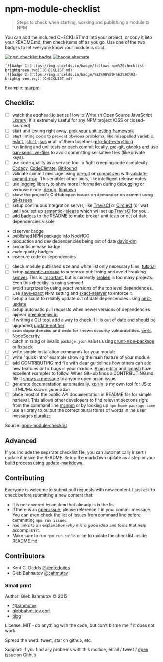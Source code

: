 # npm-module-checklist
> Steps to check when starting, working and publishing a module to NPM

You can add the included [CHECKLIST.md](CHECKLIST.md) into your project,
or copy it into your README.md; then check items off as you go.
Use one of the two badges to let everyone know your module is solid.

[![npm checklist badge](https://img.shields.io/badge/follows-npm%20checklist-brightgreen.svg)](CHECKLIST.md)
[![badge alternate](https://img.shields.io/badge/%E2%98%B0-%E2%9C%93-brightgreen.svg)](CHECKLIST.md)

```
[![badge 1](https://img.shields.io/badge/follows-npm%20checklist-brightgreen.svg)](CHECKLIST.md)
[![badge 2](https://img.shields.io/badge/%E2%98%B0-%E2%9C%93-brightgreen.svg)](CHECKLIST.md)
```
Example: [manpm](https://github.com/bahmutov/manpm)

## Checklist

- [ ] watch the [egghead.io](https://egghead.io) series [How to Write an Open Source JavaScript Library](https://egghead.io/series/how-to-write-an-open-source-javascript-library);
it is extremely useful for any NPM project (OSS or closed-sourced).
- [ ] start unit testing right away, [pick your unit testing framework](http://glebbahmutov.com/blog/picking-javascript-testing-framework/)
- [ ] start linting code to prevent obvious problems, like misspelled variable.
[eslint](http://eslint.org/), [jshint](http://jshint.com/docs/), [jscs](http://jscs.info/) or all of them together
[gulp-lint-everything](https://github.com/bahmutov/gulp-lint-everything)
- [ ] run linting and unit tests on each commit locally. [pre-git](https://github.com/bahmutov/pre-git), [ghooks](https://www.npmjs.com/package/ghooks) and use [ban-sensitive-files](http://npm.im/ban-sensitive-files) to avoid committing sensative files (like private keys).
- [ ] use code quality as a service tool to fight creeping code complexity. [Codacy](https://codacy.com/),
[CodeClimate](https://codeclimate.com/), [BitHound](https://www.bithound.io/)
- [ ] validate commit message using [pre-git](https://github.com/bahmutov/pre-git) or [commitizen](https://www.npmjs.com/package/commitizen) with [validate-commit-msg](https://www.npmjs.com/package/validate-commit-msg). This
enables other tools, like intelligent release notes.
- [ ] use logging library to show more information during debugging or verbose mode.
[debug](https://github.com/visionmedia/debug), [logdown](https://github.com/caiogondim/logdown)
- [ ] show the project&#39;s GitHub open issues on demand or on commit using [git-issues](https://www.npmjs.com/package/git-issues)
- [ ] setup continuous integration server, like [TravisCI](https://travis-ci.org/) or [CircleCI](https://circleci.com/) (or wait until you set up [semantic-release](https://github.com/semantic-release/semantic-release) which will set up [TravisCI](https://travis-ci.org/) for you).
- [ ] [add badges](http://glebbahmutov.com/blog/tightening-node-project/) to the README to make broken unit tests or out of date dependencies visible
 - ci server badge
 - published NPM package info [NodeICO](https://nodei.co/)
 - production and dev dependencies being out of date [david-dm](https://david-dm.org/)
 - semantic release badge
 - code quality badges
 - insecure code or dependencies
- [ ] check module published size and white list only necessary files, [tutorial](http://glebbahmutov.com/blog/smaller-published-NPM-modules/)
- [ ] setup [semantic-release](https://github.com/semantic-release/semantic-release) to automate publishing
and avoid breaking [semver](http://semver.org/). This is [important](https://medium.com/javascript-scene/software-versions-are-broken-3d2dc0da0783#.h96ppopx3),
but is currently [broken](https://www.youtube.com/watch?v=tc2UgG5L7WM) in too many projects. Even this checklist is using semver!
- [ ] avoid surprizes by using exact versions of the top level dependencies.
Use [save-exact](https://docs.npmjs.com/misc/config#save-exact) NPM setting and [exact-semver](https://github.com/bahmutov/exact-semver) to enforce it.
- [ ] setup a script to reliably update out of date dependencies using [next-update](https://github.com/bahmutov/next-update#install)
 - [ ] setup automatic pull requests when newer versions of dependencies appear [greenkeeper.io](http://greenkeeper.io/)
- [ ] if writing a CLI tool, add a way to check if it is out of date and should be upgraded;
[update-notifier](https://github.com/yeoman/update-notifier)
- [ ] scan dependencies and code for known security vulnerabilities. [snyk](https://www.npmjs.com/package/snyk), [NodeSecurity](https://nodesecurity.io/)
- [ ] catch missing or invalid `package.json` values using [grunt-nice-package](https://github.com/bahmutov/grunt-nice-package)
or [fixpack](https://github.com/henrikjoreteg/fixpack)
- [ ] write simple installation commands for your module
- [ ] write &quot;quick intro&quot; example showing the main feature of your module
- [ ] add CONTRIBUTING.md file with clear guidelines how others can add new features or fix bugs
in your module. [Atom editor](https://github.com/atom/atom/blob/master/CONTRIBUTING.md) and [lodash](https://github.com/lodash/lodash/blob/master/CONTRIBUTING.md) have excellent examples to follow.
When GitHub finds a CONTRIBUTING.md file it [shows a message](https://github.com/blog/1184-contributing-guidelines) to anyone opening an issue.
- [ ] generate documentation automatically. [xplain](https://github.com/bahmutov/xplain) is my own tool for JS to HTML/Markdown
generation
- [ ] place most of the public API documentation in README file for simple retrieval.
This allows other developers to find relevant sections right from the command line [manpm](https://github.com/bahmutov/manpm)
or by looking up `npm home package-name`
- [ ] use a library to output the correct plural forms of words in the user messages [pluralize](https://github.com/blakeembrey/pluralize)

Source: [npm-module-checklist](https://github.com/bahmutov/npm-module-checklist)

## Advanced
If you include the separate checklist file, you can automatically insert / update it inside the README.
Setup the markdown update as a step in your build process using [update-markdown](https://github.com/bahmutov/update-markdown).

## Contributing
Everyone is welcome to submit pull requests with new content.
I just ask to check before submitting a new content that:


- it is not covered by an item that already is in the list.
- if there is an [open issue](https://github.com/bahmutov/npm-module-checklist/issues),
please reference it in your commit message.
You can even check the list of issues from command line before committing `npm run issues`.
- has links to an explanation *why it is a good idea* and tools that help accomplish it.
- Make sure to run `npm run build` once to update the checklist inside README.md

## Contributors

- Kent C. Dodds [@kentcdodds](https://github.com/kentcdodds)
- Gleb Bahmutov [@bahmutov](https://github.com/bahmutov)

### Small print
Author: Gleb Bahmutov &copy; 2015


- [@bahmutov](https://twitter.com/bahmutov)
- [glebbahmutov.com](http://glebbahmutov.com)
- [blog](http://glebbahmutov.com/blog/)

License: MIT - do anything with the code, but don&#39;t blame me if it does not work.

Spread the word: tweet, star on github, etc.

Support: if you find any problems with this module, email / tweet /
[open issue](https://github.com/bahmutov/npm-module-checklist/issues) on Github

